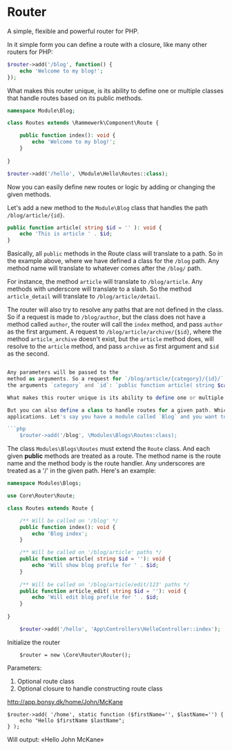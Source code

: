 # Router

A simple, flexible and powerful router for PHP.

In it simple form you can define a route with a closure, like many other routers for PHP:

```php
$router->add('/blog', function() {
    echo 'Welcome to my blog!';
});
```

What makes this router unique, is its ability to define one or multiple classes that handle routes based on its public
methods.

```php
namespace Module\Blog;

class Routes extends \Rammewerk\Component\Route {

    public function index(): void {
        echo 'Welcome to my blog!';
    }
    
}
```

```php
$router->add('/hello', \Module\Hello\Routes::class);
```

Now you can easily define new routes or logic by adding or changing the given methods.

Let's add a new method to the `Module\Blog` class that handles the path `/blog/article/{id}`.

```php
public function article( string $id = '' ): void {
    echo 'This is article ' . $id;
}
```

Basically, all `public` methods in the Route class will translate to a path. So in the example above, where we have
defined a class for the `/blog` path. Any method name will translate to whatever comes after the `/blog/` path.

For instance, the method `article` will translate to `/blog/article`. Any methods with underscore will translate to a
slash. So the method `article_detail` will translate to `/blog/article/detail`.

The router will also try to resolve any paths that are not defined in the class. So if a request is made
to `/blog/author`, but the class does not have a method called `author`, the router will call the `index` method, and
pass `author` as the first argument. A request to `/blog/article/archive/{$id}`, where the method `article_archive`
doesn't exist, but the `article` method does, will resolve to the `article` method, and pass `archive` as first argument
and `$id` as the second.

```php

Any parameters will be passed to the
method as arguments. So a request for `/blog/article/{category}/{id}/` will translate to the method `article` with
the arguments `category` and `id`: `public function article( string $category = '', string $id = '' ): void`.

What makes this router unique is its ability to define one or multiple simple route class that handles multiple routes.

But you can also define a class to handle routes for a given path. Which makes the router very flexible for modular
applications. Let's say you have a module called `Blog` and you want to handle all routes for the blog in a class

```php
    $router->add('/blog', \Modules\Blogs\Routes:class);
```

The class `Modules\Blogs\Routes` must extend the `Route` class. And each given **public** methods are treated as a
route. The method name is the route name and the method body is the route handler. Any underscores are treated as a '/'
in the given path. Here's an example:

```php
namespace Modules\Blogs;

use Core\Router\Route;

class Routes extends Route {

    /** Will be called on '/blog' */
    public function index(): void {
        echo 'Blog index';
    }

    /** Will be called on '/blog/article' paths */
    public function article( string $id = ''): void {
        echo 'Will show blog profile for ' . $id;
    }
    
    /** Will be called on '/blog/article/edit/123' paths */
    public function article_edit( string $id = ''): void {
        echo 'Will edit blog profile for ' . $id;
    }
    
}
```

```php
    $router->add('/hello', 'App\Controllers\HelloController::index');
```

Initialize the router

```
    $router = new \Core\Router\Router();
```

Parameters:

1. Optional route class
2. Optional closure to handle constructing route class

http://app.bonsy.dk/home/John/McKane

```
$router->add( '/home', static function ($firstName='', $lastName='') {
    echo "Hello $firstName $lastName";
} );
```

Will output: «Hello John McKane»


